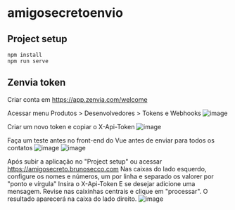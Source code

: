 # amigosecretoenvio

## Project setup
```
npm install
npm run serve
```

## Zenvia token
Criar conta em https://app.zenvia.com/welcome

Acessar menu Produtos > Desenvolvedores > Tokens e Webhooks
![image](https://user-images.githubusercontent.com/9052611/145865817-e5298742-dbf4-4ce4-9eab-b66492b60695.png)

Criar um novo token e copiar o X-Api-Token
![image](https://user-images.githubusercontent.com/9052611/145865923-c7cfa22d-855c-46bb-b7cc-1590502cc404.png)

Faça um teste antes no front-end do Vue antes de enviar para todos os contatos
![image](https://user-images.githubusercontent.com/9052611/145866060-351bc433-c902-4f18-974b-23ddc69df34a.png)
![image](https://user-images.githubusercontent.com/9052611/145866145-1e7e76d9-c0ee-48d9-be2d-f06b46c4f4c3.png)

Após subir a aplicação no "Project setup" ou acessar https://amigosecreto.brunosecco.com
Nas caixas do lado esquerdo, configure os nomes e números, um por linha e separado os valorer por "ponto e vírgula"
Insira o X-Api-Token
E se desejar adicione uma mensagem.
Revise nas caixinhas centrais e clique em "processar".
O resultado aparecerá na caixa do lado direito.
![image](https://user-images.githubusercontent.com/9052611/145866454-b2270ed9-a066-4fc1-8a90-e5f9a53fdfdc.png)
